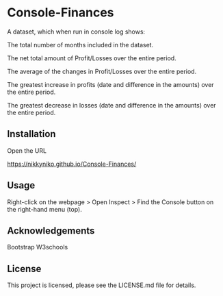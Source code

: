 # Console-Finances

A dataset, which when run in console log shows:

The total number of months included in the dataset.

The net total amount of Profit/Losses over the entire period.

The average of the changes in Profit/Losses over the entire period.

The greatest increase in profits (date and difference in the amounts) over the entire period.

The greatest decrease in losses (date and difference in the amounts) over the entire period.

## Installation

Open the URL

https://nikkyniko.github.io/Console-Finances/

## Usage

Right-click on the webpage > Open Inspect > Find the Console button on the right-hand menu (top).


## Acknowledgements

Bootstrap
W3schools

## License

This project is licensed, please see the LICENSE.md file for details.